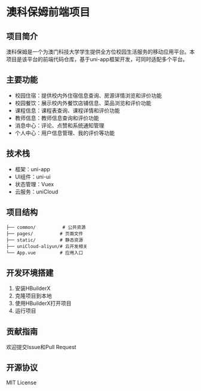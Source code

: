 # 澳科保姆前端项目

## 项目简介
澳科保姆是一个为澳门科技大学学生提供全方位校园生活服务的移动应用平台。本项目是该平台的前端代码仓库，基于uni-app框架开发，可同时适配多个平台。

## 主要功能
- 校园住宿：提供校内外住宿信息查询、房源详情浏览和评价功能
- 校园餐饮：展示校内外餐饮店铺信息、菜品浏览和评价功能
- 课程信息：课程表查询、课程详情和评价功能
- 教师信息：教师信息查询和评价功能
- 消息中心：评论、点赞和系统通知管理
- 个人中心：用户信息管理、我的评价等功能

## 技术栈
- 框架：uni-app
- UI组件：uni-ui
- 状态管理：Vuex
- 云服务：uniCloud

## 项目结构
```
├── common/          # 公共资源
├── pages/          # 页面文件
├── static/         # 静态资源
├── uniCloud-aliyun/# 云开发相关
└── App.vue         # 应用入口
```

## 开发环境搭建
1. 安装HBuilderX
2. 克隆项目到本地
3. 使用HBuilderX打开项目
4. 运行项目

## 贡献指南
欢迎提交Issue和Pull Request

## 开源协议
MIT License